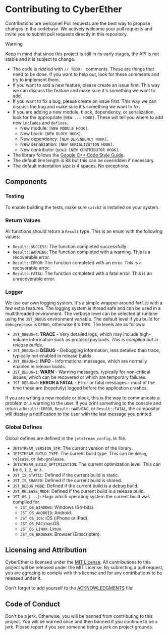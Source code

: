 # Contributing to CyberEther
Contributions are welcome! Pull requests are the best way to propose changes to the codebase. We actively welcome your pull requests and invite you to submit pull requests directly in this repository. 

> [!WARNING]
>
> Keep in mind that since this project is still in its early stages, the API is not stable and it is subject to change.

- The code is riddled with `// TODO: ` comments. These are things that need to be done. If you want to help out, look for these comments and try to implement them.
- If you want to add a new feature, please create an issue first. This way we can discuss the feature and make sure it's something we want to add.
- If you want to fix a bug, please create an issue first. This way we can discuss the bug and make sure it's something we want to fix.
- If you are adding a new module, block, dependency, or serialization, look for the appropriate `[NEW ... HOOK]`. These will tell you where to add new `includes` and `defines`. 
    - New module: `[NEW MODULE HOOK]`.
    - New block: `[NEW BLOCK HOOK]`.
    - New dependency: `[NEW DEPENDENCY HOOK]`.
    - New serialization: `[NEW SERIALIZATION HOOK]`.
    - New contributor (you): `[NEW CONTRIBUTOR HOOK]`.
- The library follows the [Google C++ Code Style Guide](https://google.github.io/styleguide/cppguide.html).
- The default line length is 88 but this can be overridden if necessary.
- The default indentation size is 4 spaces. No exceptions.

## Components 

### Testing
To enable building the tests, make sure `catch2` is installed on your system.

### Return Values
All functions should return a `Result` type. This is an enum with the following values:

- `Result::SUCCESS`: The function completed successfully.
- `Result::WARNING`: The function completed with a warning. This is a recoverable error.
- `Result::ERROR`: The function completed with an error. This is a recoverable error.
- `Result::FATAL`: The function completed with a fatal error. This is an unrecoverable error.

### Logger
We use our own logging system. It's a simple wrapper around `fmtlib` with a few extra features. The logging system is thread safe and can be used in a multithreaded environment. The verbose level can be selected at runtime using the `JST_DEBUG` environment variable. The default level if you build for `debugrelease` is `DEBUG`, otherwise it's `INFO`. The levels are as follows:

- `JST_DEBUG=4`: **TRACE** - Very detailed logs, which may include high-volume information such as protocol payloads. *This is compiled out in release builds.*
- `JST_DEBUG=3`: **DEBUG** - Debugging information, less detailed than trace, typically not enabled in release builds.
- `JST_DEBUG=2`: **INFO** - Informational messages, which are normally enabled in release builds.
- `JST_DEBUG=1`: **WARN** - Warning messages, typically for non-critical issues, which can be recovered or which are temporary failures.
- `JST_DEBUG=0`: **ERROR & FATAL** - Error or fatal messages - most of the time these are (hopefully) logged before the application crashes.

If you are writing a new module or block, this is the way to communicate a problem or a warning to the user. If you print something to the console and return a `Result::ERROR`, `Result::WARNING`, or `Result::FATAL`, the compositor will display a notification to the user with the last message you printed.

### Global Defines
Global defines are defined in the `jetstream_config.hh` file.

- `JETSTREAM_VERSION_STR`: The current version of the library.
- `JETSTREAM_BUILD_TYPE`: The current build type. This can be `debug`, `release`, or `debugrelease`.
- `JETSTREAM_BUILD_OPTIMIZATION`: The current optimization level. This can be `0`, `1`, `2`, or `3`.
- `JST_IS_STATIC`: Defined if the current build is static.
- `JST_IS_SHARED`: Defined if the current build is shared.
- `JST_DEBUG_MODE`: Defined if the current build is a debug build.
- `JST_RELEASE_MODE`: Defined if the current build is a release build.
- `JST_OS_[...]`: Flags which operating system the current build was compiled for.
    - `JST_OS_WINDOWS`: Windows (64-bits).
    - `JST_OS_ANDROID`: Android.
    - `JST_OS_IOS`: iOS (iPhone or iPad).
    - `JST_OS_MAC`:macOS.
    - `JST_OS_LINUX`: Linux.
    - `JST_OS_BROWSER`: Browser (Emscripten).

## Licensing and Attribution
CyberEther is licensed under the [MIT License](/LICENSE). All contributions to this project will be released under the MIT License. By submitting a pull request, you are agreeing to comply with this license and for any contributions to be released under it.

Don't forget to add yourself to the [ACKNOWLEDGMENTS](/ACKNOWLEDGMENTS.md) file!

## Code of Conduct
Don't be a jerk. Otherwise, you will be banned from contributing to this project. You will be warned once and then banned if you continue to be a jerk. Please report if you see someone being a jerk on project grounds.